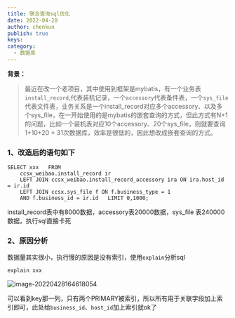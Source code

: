 ```yaml
---
title: 联合查询sql优化
date: 2022-04-28
author: chenkun
publish: true
keys:
category:
  - 数据库
---
```


<!--more-->

**背景：**

> 最近在改一个老项目，其中使用到框架是mybatis，有一个业务表`install_record`,代表装机记录，一个`accessory`代表备件表，一个`sys_file`代表文件表，业务关系是一个install_record对应多个accessory、以及多个sys_file，在一开始使用的是mybatis的嵌套查询的方式，但此方式有N+1的问题，比如一个装机表对应10个accessory、20个sys_file，则就要查询1+10+20 = 31次数据库，效率是很低的，因此想改成嵌套查询的方式。

### 1、改造后的语句如下

```shell
SELECT xxx   FROM
	ccsx_weibao.install_record ir
	LEFT JOIN ccsx_weibao.install_record_accessory ira ON ira.host_id = ir.id
	LEFT JOIN ccsx.sys_file f ON f.business_type = 1 
	AND f.business_id = ir.id 	LIMIT 0,1000;
```

install_record表中有8000数据，accessory表20000数据，sys_file 表240000数据，执行sql直接卡死

### 2、原因分析

数据量其实很小，执行慢的原因是没有索引，使用`explain`分析sql

```bash
explain xxx
```

![image-20220428164618054](https://afatpig.oss-cn-chengdu.aliyuncs.com/blog/image-20220428164618054.png)

可以看到key那一列，只有两个PRIMARY被索引，所以所有用于关联字段加上索引即可，此处给`business_id`、`host_id`加上索引就ok了
